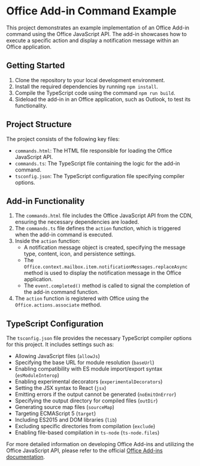 # Office Add-in Command Example

This project demonstrates an example implementation of an Office Add-in command using the Office JavaScript API. The add-in showcases how to execute a specific action and display a notification message within an Office application.

## Getting Started

1. Clone the repository to your local development environment.
2. Install the required dependencies by running `npm install`.
3. Compile the TypeScript code using the command `npm run build`.
4. Sideload the add-in in an Office application, such as Outlook, to test its functionality.

## Project Structure

The project consists of the following key files:

- `commands.html`: The HTML file responsible for loading the Office JavaScript API.
- `commands.ts`: The TypeScript file containing the logic for the add-in command.
- `tsconfig.json`: The TypeScript configuration file specifying compiler options.

## Add-in Functionality

1. The `commands.html` file includes the Office JavaScript API from the CDN, ensuring the necessary dependencies are loaded.
2. The `commands.ts` file defines the `action` function, which is triggered when the add-in command is executed.
3. Inside the `action` function:
   - A notification message object is created, specifying the message type, content, icon, and persistence settings.
   - The `Office.context.mailbox.item.notificationMessages.replaceAsync` method is used to display the notification message in the Office application.
   - The `event.completed()` method is called to signal the completion of the add-in command function.
4. The `action` function is registered with Office using the `Office.actions.associate` method.

## TypeScript Configuration

The `tsconfig.json` file provides the necessary TypeScript compiler options for this project. It includes settings such as:
- Allowing JavaScript files (`allowJs`)
- Specifying the base URL for module resolution (`baseUrl`)
- Enabling compatibility with ES module import/export syntax (`esModuleInterop`)
- Enabling experimental decorators (`experimentalDecorators`)
- Setting the JSX syntax to React (`jsx`)
- Emitting errors if the output cannot be generated (`noEmitOnError`)
- Specifying the output directory for compiled files (`outDir`)
- Generating source map files (`sourceMap`)
- Targeting ECMAScript 5 (`target`)
- Including ES2015 and DOM libraries (`lib`)
- Excluding specific directories from compilation (`exclude`)
- Enabling file-based compilation in `ts-node` (`ts-node.files`)

For more detailed information on developing Office Add-ins and utilizing the Office JavaScript API, please refer to the official [Office Add-ins documentation](https://docs.microsoft.com/en-us/office/dev/add-ins/).